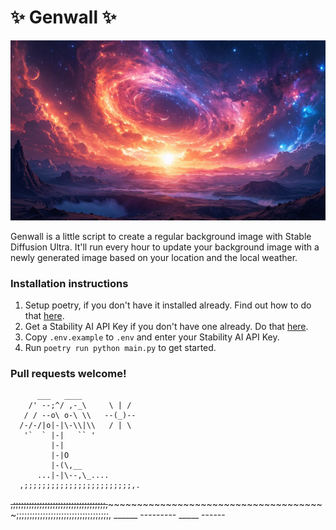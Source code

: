 # ✨ Genwall ✨

![example_background](./example.jpeg)

Genwall is a little script to create a regular background image with Stable Diffusion Ultra. It'll run every hour to update your background image with a newly generated image based on your location and the local weather.

### Installation instructions

1. Setup poetry, if you don't have it installed already. Find out how to do that [here](https://python-poetry.org/docs/).
2. Get a Stability AI API Key if you don't have one already. Do that [here](https://platform.stability.ai/docs/api-reference).
3. Copy `.env.example` to `.env` and enter your Stability AI API Key.
4. Run `poetry run python main.py` to get started.

### Pull requests welcome!

          ___   ____
        /' --;^/ ,-_\     \ | /
       / / --o\ o-\ \\   --(_)--
      /-/-/|o|-|\-\\|\\   / | \
       '`  ` |-|   `` '
             |-|
             |-|O
             |-(\,__
          ...|-|\--,\_....
      ,;;;;;;;;;;;;;;;;;;;;;;;;,.
~~,;;;;;;;;;;;;;;;;;;;;;;;;;;;;;;;;;;;,~~~~~~~~~~~~~~~~~~~~~~~~~~~~~~~~~~~~~~~
~;;;;;;;;;;;;;;;;;;;;;;;;;;;;;;;;;;;,  ______   ---------   _____     ------